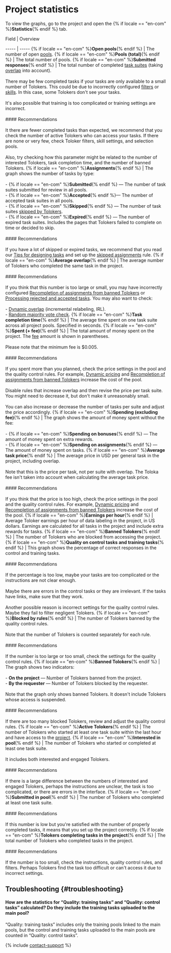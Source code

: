 # Project statistics

To view the graphs, go to the project and open the {% if locale == "en-com" %}**Statistics**{% endif %} tab.


Field
 |
Overview

----- | -----
{% if locale == "en-com" %}**Open pools**{% endif %} | The number of open [pools](../../glossary.md#pool-ru).
{% if locale == "en-com" %}**Pools (total)**{% endif %} | The total number of pools.
{% if locale == "en-com" %}**Submitted responses**{% endif %} | The total number of completed [task suites](../../glossary.md#task-page-ru) (taking [overlap](../../glossary.md#overlap-ru) into account).<br/><br/>There may be few completed tasks if your tasks are only available to a small number of Tolokers. This could be due to incorrectly configured [filters](filters.md) or [skills](nav.md). In this case, some Tolokers don't see your tasks.<br/><br/>It's also possible that training is too complicated or training settings are incorrect.<br/><br/>#### Recommendations<br/><br/>It there are fewer completed tasks than expected, we recommend that you check the number of active Tolokers who can access your tasks. If there are none or very few, check Toloker filters, skill settings, and selection pools.<br/><br/>Also, try checking how this parameter might be related to the number of interested Tolokers, task completion time, and the number of banned Tolokers.
{% if locale == "en-com" %}**Assignments**{% endif %} | The graph shows the number of tasks by type:<br/><br/>- {% if locale == "en-com" %}**Submitted**{% endif %} — The number of task suites submitted for review in all pools.<br/>- {% if locale == "en-com" %}**Accepted**{% endif %}— The number of accepted task suites in all pools.<br/>- {% if locale == "en-com" %}**Skipped**{% endif %} — The number of task suites [skipped by Tolokers](pool_statistic-pool.md#skipped-tasks).<br/>- {% if locale == "en-com" %}**Expired**{% endif %} — The number of expired task suites. Includes the pages that Tolokers failed to complete on time or decided to skip.<br/><br/>#### Recommendations<br/><br/>If you have a lot of skipped or expired tasks, we recommend that you read our [Tips for designing tasks](faq.md) and set up the [skipped assignments](skipped-assignments.md) rule.
{% if locale == "en-com" %}**Average overlap**{% endif %} | The average number of Tolokers who completed the same task in the project.<br/><br/>#### Recommendations<br/><br/>If you think that this number is too large or small, you may have incorrectly configured [Recompletion of assignments from banned Tolokers](restore-task-overlap.md) or [Processing rejected and accepted tasks](reassessment-after-accepting.md). You may also want to check:<br/><br/>- [Dynamic overlap](dynamic-overlap.md) (incremental relabeling, IRL).<br/>- [Random majority vote check](selective-mvote.md).
{% if locale == "en-com" %}**Task completion time**{% endif %} | The average time spent on one task suite across all project pools. Specified in seconds.
{% if locale == "en-com" %}**Spent (+ fee)**{% endif %} | The total amount of money spent on the project. The [fee](budget.md) amount is shown in parentheses.<br/><br/>Please note that the minimum fee is $0.005.<br/><br/>#### Recommendations<br/><br/>If you spent more than you planned, check the price settings in the pool and the quality control rules. For example, [Dynamic pricing](dynamic-pricing.md#section_ucl_3hl_vlb) and [Recompletion of assignments from banned Tolokers](restore-task-overlap.md) increase the cost of the pool.<br/><br/>Disable rules that increase overlap and then revise the price per task suite. You might need to decrease it, but don't make it unreasonably small.<br/><br/>You can also increase or decrease the number of tasks per suite and adjust the price accordingly.
{% if locale == "en-com" %}**Spending (excluding fee)**{% endif %} | The graph shows the amount of money spent without the fee:<br/><br/>- {% if locale == "en-com" %}**Spending on bonuses**{% endif %} — The amount of money spent on extra rewards.<br/>- {% if locale == "en-com" %}**Spending on assignments**{% endif %} — The amount of money spent on tasks.
{% if locale == "en-com" %}**Average task price**{% endif %} | The average price in USD per general task in the project, including overlap.<br/><br/>Note that this is the price per task, not per suite with overlap. The Toloka fee isn't taken into account when calculating the average task price.<br/><br/>#### Recommendations<br/><br/>If you think that the price is too high, check the price settings in the pool and the quality control rules. For example, [Dynamic pricing](dynamic-pricing.md#section_ucl_3hl_vlb) and [Recompletion of assignments from banned Tolokers](restore-task-overlap.md) increase the cost of the pool.
{% if locale == "en-com" %}**Earnings per hour**{% endif %} | Average Toloker earnings per hour of data labeling in the project, in US dollars. Earnings are calculated for all tasks in the project and include extra rewards for tasks.
{% if locale == "en-com" %}**Banned Tolokers**{% endif %} | The number of Tolokers who are blocked from accessing the project.
{% if locale == "en-com" %}**Quality on control tasks and training tasks**{% endif %} | This graph shows the percentage of correct responses in the control and training tasks.<br/><br/>#### Recommendations<br/><br/>If the percentage is too low, maybe your tasks are too complicated or the instructions are not clear enough.<br/><br/>Maybe there are errors in the control tasks or they are irrelevant. If the tasks have links, make sure that they work.<br/><br/>Another possible reason is incorrect settings for the quality control rules. Maybe they fail to filter negligent Tolokers.
{% if locale == "en-com" %}**Blocked by rules**{% endif %} | The number of Tolokers banned by the quality control rules.<br/><br/>Note that the number of Tolokers is counted separately for each rule.<br/><br/>#### Recommendations<br/><br/>If the number is too large or too small, check the settings for the quality control rules.
{% if locale == "en-com" %}**Banned Tolokers**{% endif %} | The graph shows two indicators:<br/><br/>- **On the project** — Number of Tolokers banned from the project.<br/>- **By the requester** — Number of Tolokers blocked by the requester.<br/><br/>Note that the graph only shows banned Tolokers. It doesn't include Tolokers whose access is suspended.<br/><br/>#### Recommendations<br/><br/>If there are too many blocked Tolokers, review and adjust the quality control rules.
{% if locale == "en-com" %}**Active Tolokers**{% endif %} | The number of Tolokers who started at least one task suite within the last hour and have access to the [project](../../glossary.md#project-ru).
{% if locale == "en-com" %}**Interested in pool**{% endif %} | The number of Tolokers who started or completed at least one task suite.<br/><br/>It includes both interested and engaged Tolokers.<br/><br/>#### Recommendations<br/><br/>If there is a large difference between the numbers of interested and engaged Tolokers, perhaps the instructions are unclear, the task is too complicated, or there are errors in the interface.
{% if locale == "en-com" %}**Submitted in pool**{% endif %} | The number of Tolokers who completed at least one task suite.<br/><br/>#### Recommendations<br/><br/>If this number is low but you're satisfied with the number of properly completed tasks, it means that you set up the project correctly.
{% if locale == "en-com" %}**Tolokers completing tasks in the project**{% endif %} | The total number of Tolokers who completed tasks in the project.<br/><br/>#### Recommendations<br/><br/>If the number is too small, check the instructions, quality control rules, and filters. Perhaps Tolokers find the task too difficult or can't access it due to incorrect settings.



## Troubleshooting {#troubleshooting}

#### How are the statistics for “Quality: training tasks” and “Quality: control tasks” calculated? Do they include the training tasks uploaded to the main pool?

“Quality: training tasks” includes only the training pools linked to the main pools, but the control and training tasks uploaded to the main pools are counted in “Quality: control tasks”.

{% include [contact-support](../_includes/contact-support-help.md) %}